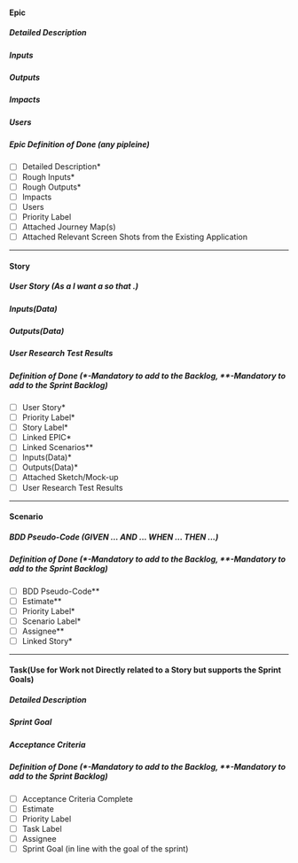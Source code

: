 #### Epic
##### Detailed Description
##### Inputs
##### Outputs
##### Impacts
##### Users
##### Epic Definition of Done (any pipleine)
- [ ] Detailed Description*
- [ ] Rough Inputs*
- [ ] Rough Outputs*
- [ ] Impacts
- [ ] Users
- [ ] Priority Label
- [ ] Attached Journey Map(s)
- [ ] Attached Relevant Screen Shots from the Existing Application
----

#### Story
##### User Story (As a <user type> I want a <goal> so that <benefit>.)
##### Inputs(Data)
##### Outputs(Data)
##### User Research Test Results
##### Definition of Done (*-Mandatory to add to the Backlog, **-Mandatory to add to the Sprint Backlog)
- [ ] User Story*
- [ ] Priority Label*
- [ ] Story Label*
- [ ] Linked EPIC*
- [ ] Linked Scenarios**
- [ ] Inputs(Data)*
- [ ] Outputs(Data)*
- [ ] Attached Sketch/Mock-up
- [ ] User Research Test Results

----

#### Scenario
##### BDD Pseudo-Code (GIVEN <context> ... AND <more context> ... WHEN <this action occurs> ... THEN ...<result>)
##### Definition of Done (*-Mandatory to add to the Backlog, **-Mandatory to add to the Sprint Backlog)
- [ ] BDD Pseudo-Code**
- [ ] Estimate**
- [ ] Priority Label*
- [ ] Scenario Label*
- [ ] Assignee**
- [ ] Linked Story*

---

#### Task(Use for Work not Directly related to a Story but supports the Sprint Goals)
##### Detailed Description
##### Sprint Goal
##### Acceptance Criteria
##### Definition of Done (*-Mandatory to add to the Backlog, **-Mandatory to add to the Sprint Backlog)
- [ ] Acceptance Criteria Complete
- [ ] Estimate
- [ ] Priority Label
- [ ] Task Label
- [ ] Assignee
- [ ] Sprint Goal (in line with the goal of the sprint)

